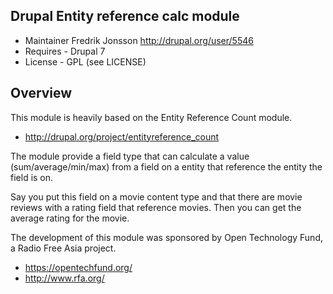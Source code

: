 Drupal Entity reference calc module
-----------------------------------

* Maintainer Fredrik Jonsson <http://drupal.org/user/5546>
* Requires - Drupal 7
* License - GPL (see LICENSE)

Overview
--------

This module is heavily based on the Entity Reference Count module.

* <http://drupal.org/project/entityreference_count>

The module provide a field type that can calculate a value (sum/average/min/max)
from a field on a entity that reference the entity the field is on.

Say you put this field on a movie content type and that there are movie reviews
with a rating field that reference movies. Then you can get the average rating
for the movie.

The development of this module was sponsored by Open Technology Fund, a Radio
Free Asia project.

* <https://opentechfund.org/>
* <http://www.rfa.org/>
